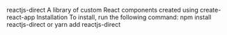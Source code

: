 reactjs-direct
A library of custom React components created using create-react-app
Installation
To install, run the following command:
npm install reactjs-direct or yarn add reactjs-direct
